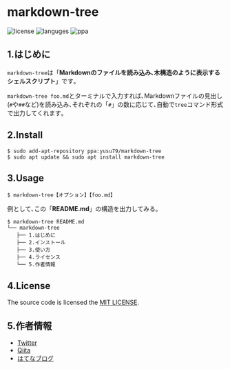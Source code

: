 # markdown-tree
![license](https://img.shields.io/github/license/yusu79/markdown-tree)
![languges](https://img.shields.io/github/languages/top/yusu79/markdown-tree)
![ppa](https://img.shields.io/badge/PPA-ppa:yusu79/markdown-tree.svg)



## 1.はじめに
`markdown-tree`は「**Markdownのファイルを読み込み､木構造のように表示するシェルスクリプト**」です｡

`markdown-tree foo.md`とターミナルで入力すれば､Markdownファイルの見出し(`#`や`##`など)を読み込み､それぞれの「`#`」の数に応じて､自動で`tree`コマンド形式で出力してくれます｡


## 2.Install
```bash:インストール
$ sudo add-apt-repository ppa:yusu79/markdown-tree
$ sudo apt update && sudo apt install markdown-tree
```



## 3.Usage
```bash:使い方
$ markdown-tree【オプション】【foo.md】
```

例として､この「**README.md**」の構造を出力してみる｡
```bash:「README.md」を出力
$ markdown-tree README.md
└── markdown-tree
   ├── 1.はじめに
   ├── 2.インストール
   ├── 3.使い方
   ├── 4.ライセンス
   └── 5.作者情報
```


## 4.License
The source code is licensed the [MIT LICENSE](https://l.pg1x.com/Uf1y).

## 5.作者情報
- [Twitter](https://l.pg1x.com/kPSi)
- [Qiita](https://l.pg1x.com/tGxZ)
- [はてなブログ](https://l.pg1x.com/yFNF)


